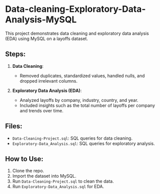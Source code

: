 # Data-cleaning-Exploratory-Data-Analysis-MySQL

This project demonstrates data cleaning and exploratory data analysis (EDA) using MySQL on a layoffs dataset.

## Steps:
1. **Data Cleaning**: 
   - Removed duplicates, standardized values, handled nulls, and dropped irrelevant columns.
   
2. **Exploratory Data Analysis (EDA)**: 
   - Analyzed layoffs by company, industry, country, and year.
   - Included insights such as the total number of layoffs per company and trends over time.

## Files:
- `Data-Cleaning-Project.sql`: SQL queries for data cleaning.
- `Exploratory-Data_Analysis.sql`: SQL queries for exploratory analysis.

## How to Use:
1. Clone the repo.
2. Import the dataset into MySQL.
3. Run `Data-Cleaning-Project.sql` to clean the data.
4. Run `Exploratory-Data_Analysis.sql` for EDA.
